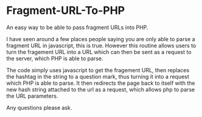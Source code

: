 # Fragment-URL-To-PHP

An easy way to be able to pass fragment URLs into PHP.

I have seen around a few places people saying you are only able to parse a fragment URL in javascript, this is true. 
However this routine allows users to turn the fragement URL into a URL which can then be sent as a request to the server, which PHP is able to parse.

The code simply uses javascript to get the fragement URL, then replaces the hashtag in the string to a question mark, thus turning it into a request which PHP is able to parse. It then redirects the page back to itself with the new hash string attached to the url as a request, which allows php to parse the URL parameters.

Any questions please ask.
